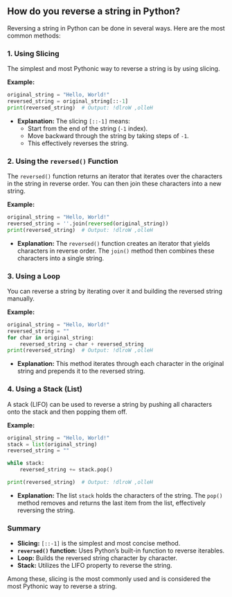 ## How do you reverse a string in Python?


Reversing a string in Python can be done in several ways. Here are the most common methods:

### 1. **Using Slicing**

The simplest and most Pythonic way to reverse a string is by using slicing.

**Example:**
```python
original_string = "Hello, World!"
reversed_string = original_string[::-1]
print(reversed_string)  # Output: !dlroW ,olleH
```

- **Explanation:** The slicing `[::-1]` means:
  - Start from the end of the string (`-1` index).
  - Move backward through the string by taking steps of `-1`.
  - This effectively reverses the string.

### 2. **Using the `reversed()` Function**

The `reversed()` function returns an iterator that iterates over the characters in the string in reverse order. You can then join these characters into a new string.

**Example:**
```python
original_string = "Hello, World!"
reversed_string = ''.join(reversed(original_string))
print(reversed_string)  # Output: !dlroW ,olleH
```

- **Explanation:** The `reversed()` function creates an iterator that yields characters in reverse order. The `join()` method then combines these characters into a single string.

### 3. **Using a Loop**

You can reverse a string by iterating over it and building the reversed string manually.

**Example:**
```python
original_string = "Hello, World!"
reversed_string = ""
for char in original_string:
    reversed_string = char + reversed_string
print(reversed_string)  # Output: !dlroW ,olleH
```

- **Explanation:** This method iterates through each character in the original string and prepends it to the reversed string.

### 4. **Using a Stack (List)**

A stack (LIFO) can be used to reverse a string by pushing all characters onto the stack and then popping them off.

**Example:**
```python
original_string = "Hello, World!"
stack = list(original_string)
reversed_string = ""

while stack:
    reversed_string += stack.pop()

print(reversed_string)  # Output: !dlroW ,olleH
```

- **Explanation:** The list `stack` holds the characters of the string. The `pop()` method removes and returns the last item from the list, effectively reversing the string.

### Summary

- **Slicing:** `[::-1]` is the simplest and most concise method.
- **`reversed()` function:** Uses Python’s built-in function to reverse iterables.
- **Loop:** Builds the reversed string character by character.
- **Stack:** Utilizes the LIFO property to reverse the string.

Among these, slicing is the most commonly used and is considered the most Pythonic way to reverse a string.